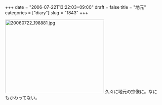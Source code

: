 +++
date = "2006-07-22T13:22:03+09:00"
draft = false
title = "地元"
categories = ["diary"]
slug = "1843"
+++

<img src="http://ieiriblog.img.jugem.jp/20060722_198881.jpg" class="pict" width="320" height="240" alt="20060722_198881.jpg" />
久々に地元の宗像に。なにもかわってない。
